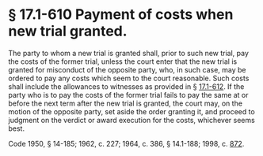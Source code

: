 # § 17.1-610 Payment of costs when new trial granted.

<p>The party to whom a new trial is granted shall, prior to such new trial, pay the costs of the former trial, unless the court enter that the new trial is granted for misconduct of the opposite party, who, in such case, may be ordered to pay any costs which seem to the court reasonable. Such costs shall include the allowances to witnesses as provided in § <a href='http://law.lis.virginia.gov/vacode/17.1-612/'>17.1-612</a>. If the party who is to pay the costs of the former trial fails to pay the same at or before the next term after the new trial is granted, the court may, on the motion of the opposite party, set aside the order granting it, and proceed to judgment on the verdict or award execution for the costs, whichever seems best.</p><p>Code 1950, § 14-185; 1962, c. 227; 1964, c. 386, § 14.1-188; 1998, c. <a href='http://lis.virginia.gov/cgi-bin/legp604.exe?981+ful+CHAP0872'>872</a>.</p>